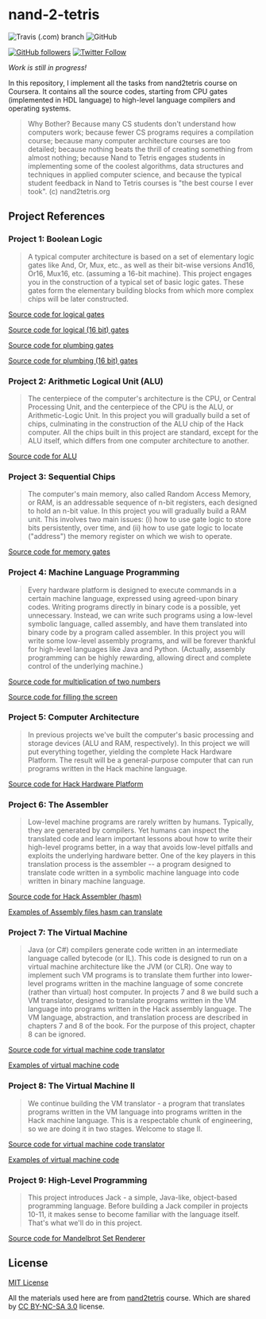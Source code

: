 # nand-2-tetris

![Travis (.com) branch](https://img.shields.io/travis/com/ghaiklor/nand-2-tetris/master)
![GitHub](https://img.shields.io/github/license/ghaiklor/nand-2-tetris)

[![GitHub followers](https://img.shields.io/github/followers/ghaiklor.svg?label=Follow&style=social)](https://github.com/ghaiklor)
[![Twitter Follow](https://img.shields.io/twitter/follow/ghaiklor.svg?label=Follow&style=social)](https://twitter.com/ghaiklor)

_Work is still in progress!_

In this repository, I implement all the tasks from nand2tetris course on Coursera. It contains all the source codes, starting from CPU gates (implemented in HDL language) to high-level language compilers and operating systems.

> Why Bother? Because many CS students don't understand how computers work; because fewer CS programs requires a compilation course; because many computer architecture courses are too detailed; because nothing beats the thrill of creating something from almost nothing; because Nand to Tetris engages students in implementing some of the coolest algorithms, data structures and techniques in applied computer science, and because the typical student feedback in Nand to Tetris courses is "the best course I ever took". (c) nand2tetris.org

## Project References

### Project 1: Boolean Logic

> A typical computer architecture is based on a set of elementary logic gates like And, Or, Mux, etc., as well as their bit-wise versions And16, Or16, Mux16, etc. (assuming a 16-bit machine). This project engages you in the construction of a typical set of basic logic gates. These gates form the elementary building blocks from which more complex chips will be later constructed.

[Source code for logical gates](./src/cpu/logical)

[Source code for logical (16 bit) gates](./src/cpu/logical16)

[Source code for plumbing gates](./src/cpu/plumbing)

[Source code for plumbing (16 bit) gates](./src/cpu/plumbing16)

### Project 2: Arithmetic Logical Unit (ALU)

> The centerpiece of the computer's architecture is the CPU, or Central Processing Unit, and the centerpiece of the CPU is the ALU, or Arithmetic-Logic Unit. In this project you will gradually build a set of chips, culminating in the construction of the ALU chip of the Hack computer. All the chips built in this project are standard, except for the ALU itself, which differs from one computer architecture to another.

[Source code for ALU](./src/cpu/alu)

### Project 3: Sequential Chips

> The computer's main memory, also called Random Access Memory, or RAM, is an addressable sequence of n-bit registers, each designed to hold an n-bit value. In this project you will gradually build a RAM unit. This involves two main issues: (i) how to use gate logic to store bits persistently, over time, and (ii) how to use gate logic to locate ("address") the memory register on which we wish to operate.

[Source code for memory gates](./src/cpu/memory)

### Project 4: Machine Language Programming

> Every hardware platform is designed to execute commands in a certain machine language, expressed using agreed-upon binary codes. Writing programs directly in binary code is a possible, yet unnecessary. Instead, we can write such programs using a low-level symbolic language, called assembly, and have them translated into binary code by a program called assembler. In this project you will write some low-level assembly programs, and will be forever thankful for high-level languages like Java and Python. (Actually, assembly programming can be highly rewarding, allowing direct and complete control of the underlying machine.)

[Source code for multiplication of two numbers](./examples/cpu/mult)

[Source code for filling the screen](./examples/cpu/fill)

### Project 5: Computer Architecture

> In previous projects we've built the computer's basic processing and storage devices (ALU and RAM, respectively). In this project we will put everything together, yielding the complete Hack Hardware Platform. The result will be a general-purpose computer that can run programs written in the Hack machine language.

[Source code for Hack Hardware Platform](./src/cpu/computer)

### Project 6: The Assembler

> Low-level machine programs are rarely written by humans. Typically, they are generated by compilers. Yet humans can inspect the translated code and learn important lessons about how to write their high-level programs better, in a way that avoids low-level pitfalls and exploits the underlying hardware better. One of the key players in this translation process is the assembler -- a program designed to translate code written in a symbolic machine language into code written in binary machine language.

[Source code for Hack Assembler (hasm)](./src/hasm)

[Examples of Assembly files hasm can translate](./examples/hasm)

### Project 7: The Virtual Machine

> Java (or C#) compilers generate code written in an intermediate language called bytecode (or IL). This code is designed to run on a virtual machine architecture like the JVM (or CLR). One way to implement such VM programs is to translate them further into lower-level programs written in the machine language of some concrete (rather than virtual) host computer. In projects 7 and 8 we build such a VM translator, designed to translate programs written in the VM language into programs written in the Hack assembly language. The VM language, abstraction, and translation process are described in chapters 7 and 8 of the book. For the purpose of this project, chapter 8 can be ignored.

[Source code for virtual machine code translator](./src/vm)

[Examples of virtual machine code](./examples/vm)

### Project 8: The Virtual Machine II

> We continue building the VM translator - a program that translates programs written in the VM language into programs written in the Hack machine language. This is a respectable chunk of engineering, so we are doing it in two stages. Welcome to stage II.

[Source code for virtual machine code translator](./src/vm)

[Examples of virtual machine code](./examples/vm)

### Project 9: High-Level Programming

> This project introduces Jack - a simple, Java-like, object-based programming language. Before building a Jack compiler in projects 10-11, it makes sense to become familiar with the language itself. That's what we'll do in this project.

[Source code for Mandelbrot Set Renderer](./examples/compiler/Mandelbrot)

## License

[MIT License](./LICENSE)

All the materials used here are from [nand2tetris](https://www.nand2tetris.org) course.
Which are shared by [CC BY-NC-SA 3.0](https://creativecommons.org/licenses/by-nc-sa/3.0/) license.
